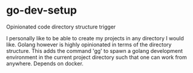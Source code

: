 # go-dev-setup
Opinionated code directory structure trigger

I personally like to be able to create my projects in any directory I would like. Golang however is highly opinionated in terms of the directory structure. This adds the command 'gg' to spawn a golang development environment in the current project directory such that one can work from anywhere. Depends on docker.
